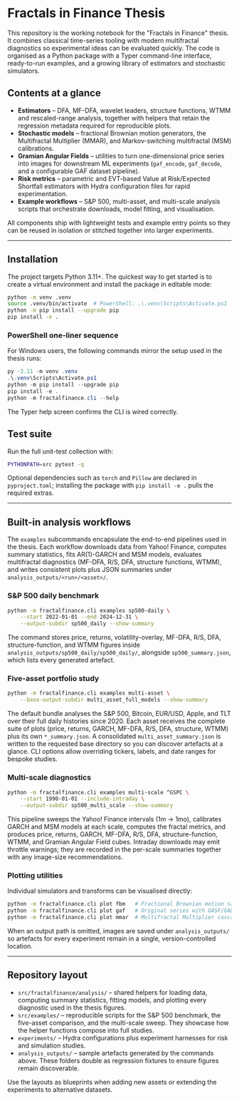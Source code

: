 # Fractals in Finance Thesis

This repository is the working notebook for the "Fractals in Finance" thesis.
It combines classical time-series tooling with modern multifractal diagnostics
so experimental ideas can be evaluated quickly.  The code is organised as a
Python package with a Typer command-line interface, ready-to-run examples, and a
growing library of estimators and stochastic simulators.

## Contents at a glance

- **Estimators** – DFA, MF-DFA, wavelet leaders, structure functions, WTMM and
  rescaled-range analysis, together with helpers that retain the regression
  metadata required for reproducible plots.
- **Stochastic models** – fractional Brownian motion generators, the
  Multifractal Multiplier (MMAR), and Markov-switching multifractal (MSM)
  calibrations.
- **Gramian Angular Fields** – utilities to turn one-dimensional price series
  into images for downstream ML experiments (`gaf_encode`, `gaf_decode`, and a
  configurable GAF dataset pipeline).
- **Risk metrics** – parametric and EVT-based Value at Risk/Expected Shortfall
  estimators with Hydra configuration files for rapid experimentation.
- **Example workflows** – S&P 500, multi-asset, and multi-scale analysis
  scripts that orchestrate downloads, model fitting, and visualisation.

All components ship with lightweight tests and example entry points so they can
be reused in isolation or stitched together into larger experiments.

---

## Installation

The project targets Python 3.11+.  The quickest way to get started is to create
a virtual environment and install the package in editable mode:

```bash
python -m venv .venv
source .venv/bin/activate  # PowerShell: .\.venv\Scripts\Activate.ps1
python -m pip install --upgrade pip
pip install -e .
```

### PowerShell one-liner sequence

For Windows users, the following commands mirror the setup used in the thesis
runs:

```powershell
py -3.11 -m venv .venv
.\.venv\Scripts\Activate.ps1
python -m pip install --upgrade pip
pip install -e .
python -m fractalfinance.cli --help
```

The Typer help screen confirms the CLI is wired correctly.

## Test suite

Run the full unit-test collection with:

```bash
PYTHONPATH=src pytest -q
```

Optional dependencies such as `torch` and `Pillow` are declared in
`pyproject.toml`; installing the package with `pip install -e .` pulls the
required extras.

---

## Built-in analysis workflows

The `examples` subcommands encapsulate the end-to-end pipelines used in the
thesis.  Each workflow downloads data from Yahoo! Finance, computes summary
statistics, fits AR(1)-GARCH and MSM models, evaluates multifractal diagnostics
(MF-DFA, R/S, DFA, structure functions, WTMM), and writes consistent plots plus
JSON summaries under `analysis_outputs/<run>/<asset>/`.

### S&P 500 daily benchmark

```bash
python -m fractalfinance.cli examples sp500-daily \
    --start 2022-01-01 --end 2024-12-31 \
    --output-subdir sp500_daily --show-summary
```

The command stores price, returns, volatility-overlay, MF-DFA, R/S, DFA,
structure-function, and WTMM figures inside
`analysis_outputs/sp500_daily/sp500_daily/`, alongside
`sp500_summary.json`, which lists every generated artefact.

### Five-asset portfolio study

```bash
python -m fractalfinance.cli examples multi-asset \
    --base-output-subdir multi_asset_full_models --show-summary
```

The default bundle analyses the S&P 500, Bitcoin, EUR/USD, Apple, and TLT over
their full daily histories since 2020.  Each asset receives the complete suite
of plots (price, returns, GARCH, MF-DFA, R/S, DFA, structure, WTMM) plus its own
`*_summary.json`.  A consolidated `multi_asset_summary.json` is written to the
requested base directory so you can discover artefacts at a glance.  CLI options
allow overriding tickers, labels, and date ranges for bespoke studies.

### Multi-scale diagnostics

```bash
python -m fractalfinance.cli examples multi-scale ^GSPC \
    --start 1990-01-01 --include-intraday \
    --output-subdir sp500_multi_scale --show-summary
```

This pipeline sweeps the Yahoo! Finance intervals (1m → 1mo), calibrates GARCH
and MSM models at each scale, computes the fractal metrics, and produces price,
returns, GARCH, MF-DFA, R/S, DFA, structure-function, WTMM, and Gramian Angular
Field cubes.  Intraday downloads may emit throttle warnings; they are recorded
in the per-scale summaries together with any image-size recommendations.

### Plotting utilities

Individual simulators and transforms can be visualised directly:

```bash
python -m fractalfinance.cli plot fbm   # Fractional Brownian motion sample
python -m fractalfinance.cli plot gaf   # Original series with GASF/GADF views
python -m fractalfinance.cli plot mmar  # Multifractal Multiplier cascade
```

When an output path is omitted, images are saved under `analysis_outputs/` so
artefacts for every experiment remain in a single, version-controlled location.

---

## Repository layout

- `src/fractalfinance/analysis/` – shared helpers for loading data, computing
  summary statistics, fitting models, and plotting every diagnostic used in the
  thesis figures.
- `src/examples/` – reproducible scripts for the S&P 500 benchmark, the
  five-asset comparison, and the multi-scale sweep.  They showcase how the
  helper functions compose into full studies.
- `experiments/` – Hydra configurations plus experiment harnesses for risk and
  simulation studies.
- `analysis_outputs/` – sample artefacts generated by the commands above.  These
  folders double as regression fixtures to ensure figures remain discoverable.

Use the layouts as blueprints when adding new assets or extending the
experiments to alternative datasets.
